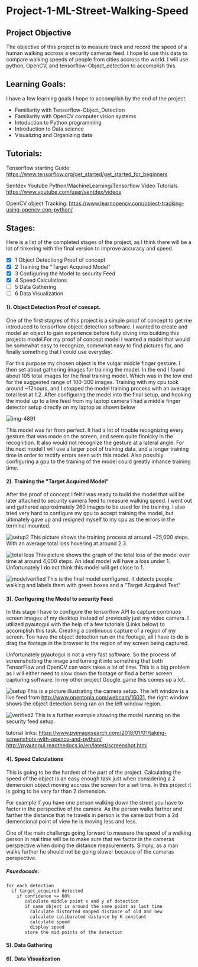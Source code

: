 # Project-1-ML-Street-Walking-Speed

## Project Objective

The objective of this project is to measure track and record the speed of a human walking accross a security cameras feed. I hope to use this data to compare walking speeds of people from cities accross the world. I will use python, OpenCV, and tensorflow-Object_detection to accomplish this. 

## Learning Goals:
I have a few learning goals I hope to accomplish by the end of the project.

* Familiarity with Tensorflow-Object_Detection
* Familiarity with OpenCV computer vision systems
* Intoduction to Python programming
* Introduction to Data science
* Visualizing and Organizing data

## Tutorials:

Tensorflow starting Guide:
https://www.tensorflow.org/get_started/get_started_for_beginners

Sentdex Youtube Python/MachineLearning/Tensorflow Video Tutorials
https://www.youtube.com/user/sentdex/videos

OpenCV object Tracking:
https://www.learnopencv.com/object-tracking-using-opencv-cpp-python/

## Stages:

Here is a list of the completed stages of the project, as I think there will be a lot of tinkering with the final version to improve accuracy and speed.

- [X] 1 Object Detectiong Proof of concept
- [X] 2 Training the "Target Acquired Model"
- [X] 3 Configuring the Model to security Feed
- [X] 4 Speed Calculations
- [ ] 5 Data Gathering
- [ ] 6 Data Visualization

#### 1). Object Detection Proof of concept.

 One of the first stagres of this project is a simple proof of concept to get me introduced to tensorflow object detection software. I wanted to create and model an object to gain experience before fully diving into building this projects model.For my proof of concept model I wanted a model that would be somewhat easy to recognize, somewhat easy to find pictures for, and finally something that I could use everyday.

 For this purpose my chosen object is the vulgar middle finger gesture. I then set about gathering images for training the model. In the end I found about 105 total images for the final training model. Which was in the low end for the suggested range of 100-300 images. Training with my cpu took around ~12hours, and I stopped the model training process with an average total lost at 1.2. After configuring the model into the final setup, and hooking the model up to a live feed from my laptop camera I had a middle finger detector setup directly on my laptop as shown below
 
 ![img-4891](https://user-images.githubusercontent.com/36031736/36290636-e6001000-12f8-11e8-9004-892dac6521c6.jpg)

    
 This model was far from perfect. It had a lot of trouble recognizing every gesture that was made on the screen, and seem quite finnicky in the recognition. It also would not recognize the gesture at a lateral angle. For the next model I will use a larger pool of training data, and a longer training time in order to rectify errors seen with this model. Also possibly configuring a gpu to the training of the model could greatly inhance training time.
 

#### 2). Training the "Target Acquired Model"

 After the proof of concept I felt I was ready to build the model that will be later attached to security camera feed to measure walking speed. I went out and gathered approximately 260 images to be used for the training. I also tried very hard to configure my gpu to accept training the model, but ultimately gave up and resigned myself to my cpu as the errors in the terminal mounted. 
 
![setup2](https://user-images.githubusercontent.com/36031736/36138225-15b276b0-10cb-11e8-8ae7-2acd0d7707e5.png)
This picture shows the training process at around ~25,000 steps. With an average total loss hovering at around 2.3.


![total loss](https://user-images.githubusercontent.com/36031736/36138060-83028080-10ca-11e8-876c-57f5affb4693.png)
This picture shows the graph of the total loss of the model over time at around 4,000 steps. An ideal model will have a loss under 1. Unfortunately I do not think this model will get close to 1.
 
 
![modelverified](https://user-images.githubusercontent.com/36031736/36290640-ec6d3f30-12f8-11e8-92e7-8729d9262ff7.png)
This is the final model configured. It detects people walking and labels them with green boxes and a "Target Acquired Text"
    

    
#### 3). Configuring the Model to security Feed

In this stage I have to configure the tensorflow API to capture continuos screen images of my desktop instead of previously just my video camera. I utilized pyautogui with the help of a few tutorials (Links below) to accomplish this task. Creating a continuous capture of a region of my screen. Too have the object detection run on the footage, all I have to do is drag the footage in the browser to the region of my screen being captured. 

Unfortunately pyautogui is not a very fast software. So the process of screenshotting the image and turning it into something that both TensorFlow and OpenCV can work takes a lot of time. This is a big problem as I will either need to slow down the footage or find a better screen capturing software. In my other project Google_game this comes up a lot.


![setup](https://user-images.githubusercontent.com/36031736/36137783-4fc789a0-10c9-11e8-814a-bd863d1f96e9.png)
This is a picture illustrating the camera setup. The left window is a live feed from http://www.opentopia.com/webcam/16031,
the right window shows the object detection being ran on the left window region.  


![verified2](https://user-images.githubusercontent.com/36031736/36290642-eecb8304-12f8-11e8-94e1-0cf806d82ce9.png)
This is a further example showing the model running on the security feed setup. 


tutorial links:
https://www.pyimagesearch.com/2018/01/01/taking-screenshots-with-opencv-and-python/
http://pyautogui.readthedocs.io/en/latest/screenshot.html

#### 4). Speed Calculations
This is going to be the hardest of the part of the project. Calculating the speed of the object is an easy enough task just when considering a 2 demension object moving accross the screen for a set time. In this project it is going to be very far than 2 demension. 

For example if you have one person walking down the street you have to factor in the perspective of the camera. As the person walks farther and farther the distance that he travels in person is the same but from a 2d demensional point of view he is moving less and less. 

One of the main challengs going forward to measure the speed of a walking person in real time will be to make sure that we factor in the cameras perspective when doing the distance measurements. Simply, as a man walks further he should not be going slower because of the cameras perspective.

##### Psuedocode:
```
for each detection    
  if target_acquired detected  
    if confidence >= 60%  
       calculate middle point x and y of detection  
       if same object is around the same point as last time  
         calculate distorted mapped distance of old and new  
         calculate calibarated distance by K constant  
         calculate speed  
         display speed  
       store the mid points of the detection 
```

#### 5). Data Gathering

#### 6). Data Visualization
    
    
